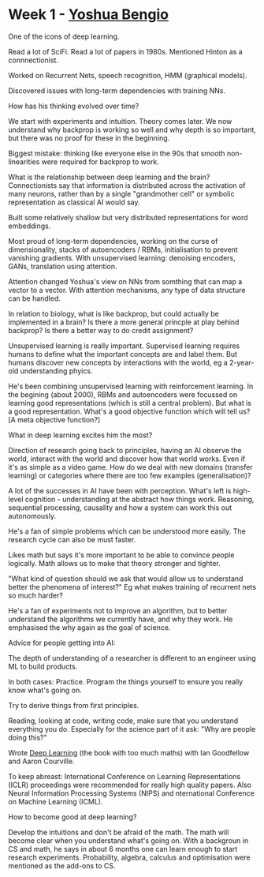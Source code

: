 # Week 1 - [Yoshua Bengio](https://www.coursera.org/learn/deep-neural-network/lecture/bqUgf/yoshua-bengio-interview)


One of the icons of deep learning. 


Read a lot of SciFi. Read a lot of papers in 1980s. Mentioned Hinton as a connnectionist. 

Worked on Recurrent Nets, speech recognition, HMM (graphical models). 

Discovered issues with long-term dependencies with training NNs. 

How has his thinking evolved over time?

We start with experiments and intuition. Theory comes later. We now understand why backprop is working so well and why depth is so important, but there was no proof for these in the beginning. 

Biggest mistake: thinking like everyone else in the 90s that smooth non-linearities were required for backprop to work.

What is the relationship between deep learning and the brain?  Connectionists say that information is distributed across the activation of many neurons, rather than by a single "grandmother cell" or symbolic representation as classical AI would say. 

Built some relatively shallow but very distributed representations for word embeddings. 

Most proud of long-term dependencies, working on the curse of dimensionality, stacks of autoencoders / RBMs, initialisation to prevent vanishing gradients. With unsupervised learning: denoising encoders, GANs, translation using attention.

Attention changed Yoshua's view on NNs from somthing that can map a vector to a vector. With attention mechanisms, any type of data structure can be handled. 

In relation to biology, what is like backprop, but could actually be implemented in a brain? Is there a more general princple at play behind backprop? Is there a better way to do credit assignment? 

Unsupervised learning is really important. Supervised learning requires humans to define what the important concepts are and label them. But humans discover new concepts by interactions with the world, eg a 2-year-old understanding phyics.  

He's been combining unsupervised learning with reinforcement learning. In the begining (about 2000), RBMs and autoencoders were focussed on learning good representations (which is still a central problem). But what is a good representation. What's a good objective function which will tell us? [A meta objective function?] 

What in deep learning excites him the most?

Direction of research going back to principles, having an AI observe the world, interact with the world and discover how that world works.  Even if it's as simple as a video game. How do we deal with new domains (transfer learning) or categories where there are too few examples (generalisation)? 

A lot of the successes in AI have been with perception. What's left is high-level cognition - understanding at the abstract how things work. Reasoning, sequential processing, causality and how a system can work this out autonomously. 

He's a fan of simple problems which can be understood more easily. The research cycle can also be must faster. 

Likes math but says it's more important to be able to convince people logically. Math allows us to make that theory stronger and tighter. 

"What kind of question should we ask that would allow us to understand better the phenomena of interest?" Eg what makes training of recurrent nets so much harder?

He's a fan of experiments not to improve an algorithm, but to better understand the algorithms we currently have, and why they work. He emphasised the why again as the goal of science. 

Advice for people getting into AI:

The depth of understanding of a researcher is different to an engineer using ML to build products. 

In both cases: Practice. Program the things yourself to ensure you really know what's going on. 

Try to derive things from first principles. 

Reading, looking at code, writing code, make sure that you understand everything you do. Especially for the science part of it ask: "Why are people doing this?"

Wrote [Deep Learning](http://www.deeplearningbook.org/) (the book with too much maths) with Ian Goodfellow and Aaron Courville.

To keep abreast: International Conference on Learning Representations (ICLR) proceedings were recommended for really high quality papers. Also Neural Information Processing Systems (NIPS) and nternational Conference on Machine Learning (ICML).

How to become good at deep learning?

Develop the intuitions and don't be afraid of the math. The math will become clear when you understand what's going on. With a backgroun in CS and math, he says in about 6 months one can learn enough to start research experiments. Probability, algebra, calculus and optimisation were mentioned as the add-ons to CS.


